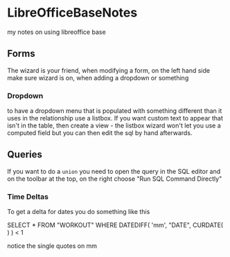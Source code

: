 # LibreOfficeBaseNotes
my notes on using libreoffice base

## Forms

The wizard is your friend, when modifying a form, on the left hand side make sure wizard is on, when adding a dropdown or something

### Dropdown

to have a dropdown menu that is populated with something different than it uses in the relationship use a listbox. If you want custom text to appear that isn't in the table, then create a view - the listbox wizard won't let you use a computed field but you can then edit the sql by hand afterwards.

## Queries

If you want to do a `union` you need to open the query in the SQL editor and on the toolbar at the top, on the right choose "Run SQL Command Directly"

### Time Deltas

To get a delta for dates you do something like this

  SELECT * FROM "WORKOUT" WHERE DATEDIFF( 'mm', "DATE", CURDATE( ) ) < 1
 
notice the single quotes on mm
